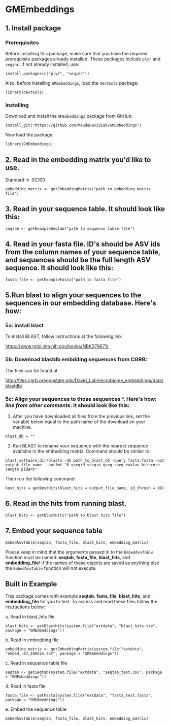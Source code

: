 # GMEmbeddings


## 1. Install package

### Prerequisites

Before installing this package, make sure that you have the required prerequisite packages already installed. These packages include `plyr` and `seqinr`.
If not already installed, use:
```
install.packages(c("plyr", "seqinr"))
```

Also, before installing `GMEmbeddings`, load the `devtools` package:
```
library(devtools)
```

### Installing

Download and install the `GMEmbeddings` package from GitHub:

```
install_git("https://github.com/MaudeDavidLab/GMEmbeddings")
```

Now load the package:

```
library(GMEmbeddings)
```


## 2. Read in the embedding matrix you'd like to use. 
Standard in .07_100

```
embedding_matrix <- getEmbeddingMatrix("path to embedding matrix file")
```

## 3. Read in your sequence table. It should look like this:
```
seqtab <- getExampleSeqtab("path to sequence table file")
```

## 4. Read in your fasta file. ID's should be ASV ids from the column names of your sequence table, and sequences should be the full length ASV sequence. It should look like this:
```
fasta_file <- getExampleFasta("path to fasta file")
```

## 5.Run blast to align your sequences to the sequences in our embedding database. Here's how:
### 5a: install blast
To install BLAST, follow instructions at the following link

https://www.ncbi.nlm.nih.gov/books/NBK279671/ 
[](https://www.ncbi.nlm.nih.gov/books/NBK279671/)

### 5b: Download blastdb embdding sequences from CGRB: 
The files can be found at: 

http://files.cgrb.oregonstate.edu/David_Lab/microbiome_embeddings/data/blastdb/
[](http://files.cgrb.oregonstate.edu/David_Lab/microbiome_embeddings/data/blastdb/)

### 5c: Align your sequences to those sequences ^. Here's how: *line from other comments*. It should look like this:

1. After you have downloaded all files from the previous link, set the variable below equal to the path name of the download on your machine.
```
blast_db = ""
```

2. Run BLAST to rename your sequence with the nearest sequence available in the embedding matrix.
  Command should be similar to:
  ```
  blast_software_dir/blastn -db path_to_blast_db -query fasta.fasta -out output_file_name  -outfmt "6 qseqid sseqid qseq sseq evalue bitscore length pident"
  ```
  Then run the following command:
  ```
  best_hits = getBestHits(blast_hits = output_file_name, id_thresh = 99)
  ```

## 6. Read in the hits from running blast. 
```
blast_hits <- getBlastHits("path to blast hits file")
```

## 7. Embed your sequence table
```
EmbedAsvTable(seqtab, fasta_file, blast_hits, embedding_matrix)
```
Please keep in mind that the arguments passed in to the `EmbedAsvTable` function must be named: **seqtab**, **fasta_file**, **blast_hits**, and **embedding_file**! If the names of these objects are saved as anything else the `EmbedAsvTable` function will not execute.

## Built in Example
This package comes with example **seqtab**, **fasta_file**, **blast_hits**, and **embedding_file** for you to test.
To access and read these files follow the instructions below:

a. Read in blast_hits file
```
blast_hits <- getBlastHits(system.file("extdata", "blast_hits.tsv", package = "GMEmbeddings"))
```

b. Read in embedding file
```
embedding_matrix <- getEmbeddingMatrix(system.file("extdata", "embed_.07_100dim.txt", package = "GMEmbeddings"))
```

c. Read in sequence table file
```
seqtab <- getSeqtab(system.file("extdata", "seqtab_test.csv", package = "GMEmbeddings"))
```

d. Read in fasta file
```
fasta_file <- getFasta(system.file("extdata", "fasta_test.fasta", package = "GMEmbeddings"))
```

e. Embed the sequence table
```
EmbedAsvTable(seqtab, fasta_file, blast_hits, embedding_matrix)
```
